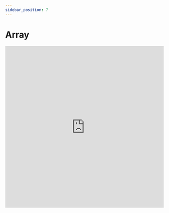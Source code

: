 ```yaml
---
sidebar_position: 7
---
```


# Array

<iframe width="100%" height="515" src="https://www.youtube.com/embed/gft7UuY3Gao?si=_o4dHyiklsRJNuJX" title="YouTube video player" frameborder="0" allow="accelerometer; autoplay; clipboard-write; encrypted-media; gyroscope; picture-in-picture; web-share" referrerpolicy="strict-origin-when-cross-origin" allowfullscreen></iframe>
